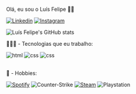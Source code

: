 Olá, eu sou o Luís Felipe 🖖🏻

[![Linkedin](https://img.shields.io/badge/LinkedIn-0077B5?style=for-the-badge&logo=linkedin&logoColor=white)](https://www.linkedin.com/in/lu%C3%ADs-felipe-ab24b3236/)
[![Instagram](https://img.shields.io/badge/Instagram-E4405F?style=for-the-badge&logo=instagram&logoColor=white)](https://www.instagram.com/l.flpe)

![Luís Felipe's GitHub stats](https://github-readme-stats.vercel.app/api?username=lflpe&show_icons=true&theme=merko)

👨🏻‍💻 - Tecnologias que eu trabalho:
<div style="display: inline_block">
    <img allign="center" alt="html" src="https://img.shields.io/badge/HTML5-E34F26?style=for-the-badge&logo=html5&logoColor=white">
    <img allign="center" alt="css" src="https://img.shields.io/badge/CSS3-1572B6?style=for-the-badge&logo=css3&logoColor=white">
    <img allign="center" alt="css" src="https://img.shields.io/badge/JavaScript-F7DF1E?style=for-the-badge&logo=javascript&logoColor=black">
</div>
</br>

🤩 - Hobbies: 

[![Spotify](https://img.shields.io/badge/Spotify-1ED760?&style=for-the-badge&logo=spotify&logoColor=white)](https://open.spotify.com/user/12170915590)
![Counter-Strike](https://img.shields.io/badge/Counter_Strike-000000?style=for-the-badge&logo=counter-strike&logoColor=white)
[![Steam](https://img.shields.io/badge/Steam-000000?style=for-the-badge&logo=steam&logoColor=white)](https://steamcommunity.com/id/lflpe/)
![Playstation](https://img.shields.io/badge/PlayStation-003791?style=for-the-badge&logo=playstation&logoColor=white)




